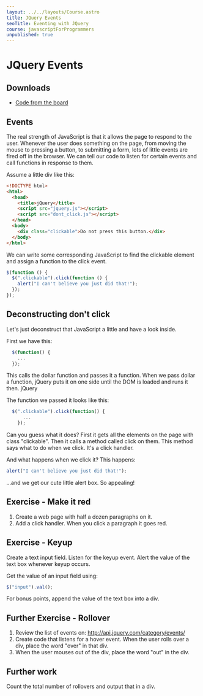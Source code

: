 ```yaml
---
layout: ../../layouts/Course.astro
title: JQuery Events
seoTitle: Eventing with JQuery
course: javascriptForProgrammers
unpublished: true
---
```


# JQuery Events

## Downloads

- [Code from the board](https://www.dropbox.com/sh/af47ivbh2aue6rr/AADCgVFdfRoN9MunmXHeJ1h5a?dl=1)

## Events

The real strength of JavaScript is that it allows the page to respond to the user. Whenever the user does something on the page, from moving the mouse to pressing a button, to submitting a form, lots of little events are fired off in the browser. We can tell our code to listen for certain events and call functions in response to them.

Assume a little div like this:

```html
<!DOCTYPE html>
<html>
  <head>
    <title>jQuery</title>
    <script src="jquery.js"></script>
    <script src="dont_click.js"></script>
  </head>
  <body>
    <div class="clickable">Do not press this button.</div>
  </body>
</html>
```

We can write some corresponding JavaScript to find the clickable element and assign a function to the click event.

```js
$(function () {
  $(".clickable").click(function () {
    alert("I can't believe you just did that!");
  });
});
```

## Deconstructing don't click

Let's just deconstruct that JavaScript a little and have a look inside.

First we have this:

```js
  $(function() {
    ...
  });
```

This calls the dollar function and passes it a function. When we pass dollar a function, jQuery puts it on one side until the DOM is loaded and runs it then.
jQuery

The function we passed it looks like this:

```js
  $(".clickable").click(function() {
      ...
    });
```

Can you guess what it does? First it gets all the elements on the page with class "clickable". Then it calls a method called click on them. This method says what to do when we click. It's a click handler.

And what happens when we click it? This happens:

```js
alert("I can't believe you just did that!");
```

...and we get our cute little alert box. So appealing!

## Exercise - Make it red

1. Create a web page with half a dozen paragraphs on it.
2. Add a click handler. When you click a paragraph it goes red.

## Exercise - Keyup

Create a text input field. Listen for the keyup event. Alert the value of the text box whenever keyup occurs.

Get the value of an input field using:

```js
$("input").val();
```

For bonus points, append the value of the text box into a div.

## Further Exercise - Rollover

1. Review the list of events on: http://api.jquery.com/category/events/
2. Create code that listens for a hover event. When the user rolls over a div, place the word "over" in that div.
3. When the user mouses out of the div, place the word "out" in the div.

## Further work

Count the total number of rollovers and output that in a div.
